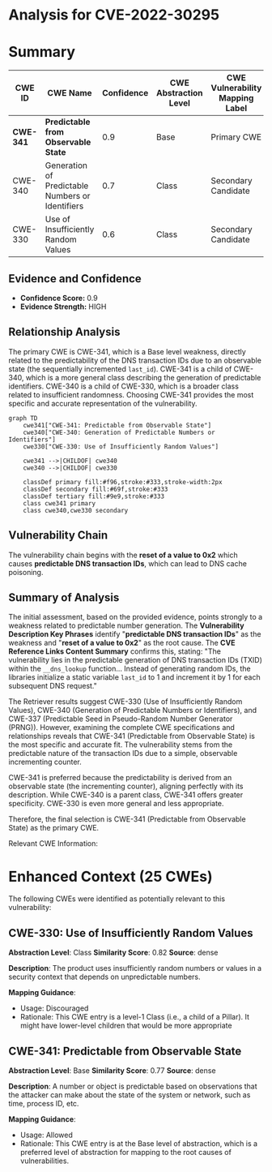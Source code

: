 # Analysis for CVE-2022-30295

# Summary
| CWE ID | CWE Name | Confidence | CWE Abstraction Level | CWE Vulnerability Mapping Label | CWE-Vulnerability Mapping Notes |
|---|---|---|---|---|---|
| **CWE-341** | **Predictable from Observable State** | 0.9 | Base | Primary CWE | Allowed |
| CWE-340 | Generation of Predictable Numbers or Identifiers | 0.7 | Class | Secondary Candidate | Allowed-with-Review |
| CWE-330 | Use of Insufficiently Random Values | 0.6 | Class | Secondary Candidate | Discouraged |

## Evidence and Confidence

*   **Confidence Score:** 0.9
*   **Evidence Strength:** HIGH

## Relationship Analysis
The primary CWE is CWE-341, which is a Base level weakness, directly related to the predictability of the DNS transaction IDs due to an observable state (the sequentially incremented `last_id`). CWE-341 is a child of CWE-340, which is a more general class describing the generation of predictable identifiers. CWE-340 is a child of CWE-330, which is a broader class related to insufficient randomness. Choosing CWE-341 provides the most specific and accurate representation of the vulnerability.

```mermaid
graph TD
    cwe341["CWE-341: Predictable from Observable State"]
    cwe340["CWE-340: Generation of Predictable Numbers or Identifiers"]
    cwe330["CWE-330: Use of Insufficiently Random Values"]
    
    cwe341 -->|CHILDOF| cwe340
    cwe340 -->|CHILDOF| cwe330
    
    classDef primary fill:#f96,stroke:#333,stroke-width:2px
    classDef secondary fill:#69f,stroke:#333
    classDef tertiary fill:#9e9,stroke:#333
    class cwe341 primary
    class cwe340,cwe330 secondary
```

## Vulnerability Chain
The vulnerability chain begins with the **reset of a value to 0x2** which causes **predictable DNS transaction IDs**, which can lead to DNS cache poisoning.

## Summary of Analysis
The initial assessment, based on the provided evidence, points strongly to a weakness related to predictable number generation. The **Vulnerability Description Key Phrases** identify "**predictable DNS transaction IDs**" as the weakness and "**reset of a value to 0x2**" as the root cause. The **CVE Reference Links Content Summary** confirms this, stating: "The vulnerability lies in the predictable generation of DNS transaction IDs (TXID) within the `__dns_lookup` function... Instead of generating random IDs, the libraries initialize a static variable `last_id` to 1 and increment it by 1 for each subsequent DNS request."

The Retriever results suggest CWE-330 (Use of Insufficiently Random Values), CWE-340 (Generation of Predictable Numbers or Identifiers), and CWE-337 (Predictable Seed in Pseudo-Random Number Generator (PRNG)). However, examining the complete CWE specifications and relationships reveals that CWE-341 (Predictable from Observable State) is the most specific and accurate fit. The vulnerability stems from the predictable nature of the transaction IDs due to a simple, observable incrementing counter.

CWE-341 is preferred because the predictability is derived from an observable state (the incrementing counter), aligning perfectly with its description. While CWE-340 is a parent class, CWE-341 offers greater specificity. CWE-330 is even more general and less appropriate.

Therefore, the final selection is CWE-341 (Predictable from Observable State) as the primary CWE.

Relevant CWE Information:

# Enhanced Context (25 CWEs)
The following CWEs were identified as potentially relevant to this vulnerability:

## CWE-330: Use of Insufficiently Random Values
**Abstraction Level**: Class
**Similarity Score**: 0.82
**Source**: dense

**Description**:
The product uses insufficiently random numbers or values in a security context that depends on unpredictable numbers.

**Mapping Guidance**:
- Usage: Discouraged
- Rationale: This CWE entry is a level-1 Class (i.e., a child of a Pillar). It might have lower-level children that would be more appropriate

## CWE-341: Predictable from Observable State
**Abstraction Level**: Base
**Similarity Score**: 0.77
**Source**: dense

**Description**:
A number or object is predictable based on observations that the attacker can make about the state of the system or network, such as time, process ID, etc.

**Mapping Guidance**:
- Usage: Allowed
- Rationale: This CWE entry is at the Base level of abstraction, which is a preferred level of abstraction for mapping to the root causes of vulnerabilities.